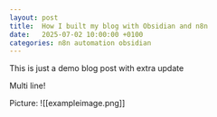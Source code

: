 ```yaml
---
layout: post
title:  How I built my blog with Obsidian and n8n
date:   2025-07-02 10:00:00 +0100
categories: n8n automation obsidian
---
```


This is just a demo blog post with extra update

Multi line!

Picture:
![[exampleimage.png]]